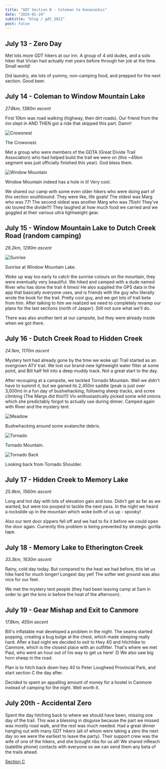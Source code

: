```yaml
---
title: "GDT Section B - Coleman to Kananaskis"
date: "2024-01-24"
subtitle: "blog / gdt_2022"
post: False
---
```


## July 13 - Zero Day

Met lots more GDT hikers at our inn. A group of 4 old dudes, and a solo hiker that Vivian had actually met years before through her job at the time. Small world! 

Did laundry, ate lots of yummy, non-camping food, and prepped for the next section. Good beer. 

## July 14 - Coleman to Window Mountain Lake
*27.8km, 1380m ascent*

First 10km was road walking (highway, then dirt roads). Our friend from the inn slept in AND THEN got a ride that skipped this part. Damn!

![Crowsnest](/images/gdt_b_crowsnest.jpg)
<p class="caption">The Crowsnest.</p>

Met a group who were members of the GDTA (Great Divide Trail Association) who had helped build the trail we were on (this ~45km segment was just officially finished this year). God bless them.

![Window Mountain](/images/gdt_b_window_mountain.jpg)
<p class="caption">Window Mountain indeed has a hole in it! Very cool.</p>

We shared our camp with some even older hikers who were doing part of this section southbound. They were like, life goals! The oldest was Marg who was 77! The second oldest was another Marg who was 75ish! They’ve ski toured the divide!!!! They laughed at how much food we carried and we goggled at their various ultra lightweight gear.

## July 15 - Window Mountain Lake to Dutch Creek Road (random camping)
*29.2km, 1290m ascent*

![Sunrise](/images/gdt_b_sunrise.jpg)
<p class="caption">Sunrise at Window Mountain Lake.</p>

Woke up way too early to catch the sunrise colours on the mountain, they were eventually very beautiful. We hiked and camped with a dude named River who has done the trail 4 times! He also supplied the GPS data in the app that basically everyone uses, and is friends with the guy who literally wrote the book for the trail. Pretty cool guy, and we got lots of trail beta from him. After talking to him we realized we need to completely revamp our plans for the last sections (north of Jasper). Still not sure what we'll do. 

There was also another tent at our campsite, but they were already inside when we got there. 

## July 16 - Dutch Creek Road to Hidden Creek
*24.1km, 1170m ascent*

Mystery tent had already gone by the time we woke up! Trail started as an overgrown ATV trail. We lost our brand-new lightweight water filter at some point, and Bill half fell into a deep muddy track. Not a great start to the day. 

After recouping at a campsite, we tackled Tornado Mountain. Well we didn't have to summit it, but we gained its 2,450m saddle (peak is just over 3,000m) in a fun day of bushwhacking, following sheep tracks, and scree climbing (The Margs did this!!!) Viv enthusiastically picked some wild onions which she predictably forgot to actually use during dinner. Camped again with River and the mystery tent.

![Meadow](/images/gdt_b_meadow.jpg)
<p class="caption">Bushwhacking around some avalanche debris.</p>

![Tornado](/images/gdt_b_tornado.jpg)
<p class="caption">Tornado Mountain.</p>

![Tornado Back](/images/gdt_b_tornado_back.jpg)
<p class="caption">Looking back from Tornado Shoulder.</p>

## July 17 - Hidden Creek to Memory Lake
*25.9km, 1560m ascent*

Long and hot day with lots of elevation gain and loss. Didn't get as far as we wanted, but were too pooped to tackle the next pass. In the night we heard a rockslide up in the mountain which woke both of us up - spooky! 

Also our tent door zippers fell off and we had to fix it before we could open the door again. Currently this problem is being prevented by strategic gorilla tape.

## July 18 - Memory Lake to Etherington Creek
*33.3km, 1630m ascent*

Rainy, cold day today. But compared to the heat we had before, this let us hike hard for much longer! Longest day yet! The softer wet ground was also nice for our feet. 

We met the mystery tent people (they had been leaving camp at 5am in order to get the kms in before the heat of the afternoon).

## July 19 - Gear Mishap and Exit to Canmore
*17.8km, 455m ascent*

Bill's inflatable mat developed a problem in the night. The seams started popping, creating a bug bulge at the chest, which made sleeping really hard. After a bad night we decided to exit to Hwy 40 and hitchhike to Canmore, which is the closest place with an outfitter. That's where we met Paul, who went an hour out of his way to get us here! :D We also saw big horn sheep in the road.

Plan is to hitch back down hwy 40 to Peter Lougheed Provincial Park, and start section C the day after. 

Decided to spent an appalling amount of money for a hostel in Canmore instead of camping for the night. Well worth it. 

## July 20th - Accidental Zero

Spent the day hitching back to where we should have been, missing one day of the trail. This was a blessing in disguise because the part we missed was mostly road walk, and the rest was much needed. Had a great dinner hanging out with many GDT hikers (all of whom were taking a zero the next day so we were the earliest to leave the party). Their support crew was the wife of one of the hikers, and she brought ribs for us all! We shared inReach (satellite phone) contacts with everyone so we can send them any beta of the trails ahead.

[Section C](section_c.html)